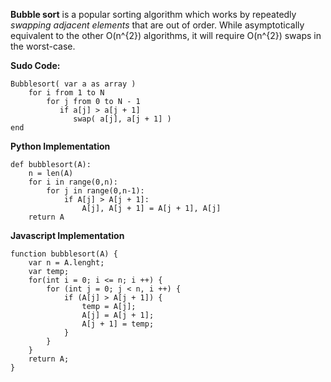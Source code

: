 **Bubble sort** is a popular sorting algorithm which works by repeatedly *swapping adjacent elements* that are out of order. While asymptotically equivalent to the other O(n^{2}) algorithms, it will require O(n^{2}) swaps in the worst-case.

**Sudo Code:**

```
Bubblesort( var a as array )
    for i from 1 to N
        for j from 0 to N - 1
           if a[j] > a[j + 1]
              swap( a[j], a[j + 1] )
end

```

**Python Implementation**

```
def bubblesort(A):
    n = len(A)
    for i in range(0,n):
        for j in range(0,n-1):
            if A[j] > A[j + 1]:
                A[j], A[j + 1] = A[j + 1], A[j]
    return A

```

**Javascript Implementation**

```
function bubblesort(A) {
    var n = A.lenght;
    var temp;
    for(int i = 0; i <= n; i ++) {
        for (int j = 0; j < n, i ++) {
            if (A[j] > A[j + 1]) {
                temp = A[j];
                A[j] = A[j + 1];
                A[j + 1] = temp;
            }
        }
    }
    return A;
}

```
